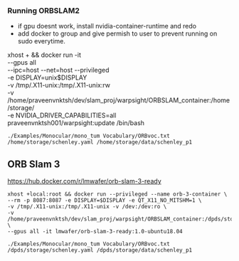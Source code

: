 
### Running ORBSLAM2

- if gpu doesnt work, install nvidia-container-runtime and redo
- add docker to group and give permish to user to prevent running on sudo everytime.


xhost + && docker run -it \
--gpus all \
--ipc=host --net=host --privileged \
-e DISPLAY=unix$DISPLAY \
-v /tmp/.X11-unix:/tmp/.X11-unix:rw \
-v /home/praveenvnktsh/dev/slam_proj/warpsight/ORBSLAM_container:/home/storage/ \
-e NVIDIA_DRIVER_CAPABILITIES=all \
praveenvnktsh001/warpsight:update /bin/bash


```
./Examples/Monocular/mono_tum Vocabulary/ORBvoc.txt /home/storage/schenley.yaml /home/storage/data/schenley_p1
```


## ORB Slam 3

https://hub.docker.com/r/lmwafer/orb-slam-3-ready

```
xhost +local:root && docker run --privileged --name orb-3-container \
--rm -p 8087:8087 -e DISPLAY=$DISPLAY -e QT_X11_NO_MITSHM=1 \
-v /tmp/.X11-unix:/tmp/.X11-unix -v /dev:/dev:ro \
-v /home/praveenvnktsh/dev/slam_proj/warpsight/ORBSLAM_container:/dpds/storage/ \
--gpus all -it lmwafer/orb-slam-3-ready:1.0-ubuntu18.04
```

```
./Examples/Monocular/mono_tum Vocabulary/ORBvoc.txt /dpds/storage/schenley.yaml /dpds/storage/data/schenley_p1
```